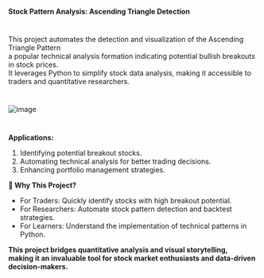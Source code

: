**Stock Pattern Analysis: Ascending Triangle Detection** <br />
#
This project automates the detection and visualization of the Ascending Triangle Pattern <br /> 
a popular technical analysis formation indicating potential bullish breakouts in stock prices. <br />
It leverages Python to simplify stock data analysis, making it accessible to traders and quantitative researchers.<br />

#
![image](https://github.com/user-attachments/assets/7abcddf2-71d9-48c7-a60c-260ae114665f)

#
**Applications:**
1. Identifying potential breakout stocks.<br />
2. Automating technical analysis for better trading decisions.<br />
3. Enhancing portfolio management strategies.<br />

**🌟 Why This Project?**
- For Traders: Quickly identify stocks with high breakout potential.
- For Researchers: Automate stock pattern detection and backtest strategies.
- For Learners: Understand the implementation of technical patterns in Python.


**This project bridges quantitative analysis and visual storytelling,<br />
making it an invaluable tool for stock market enthusiasts and data-driven decision-makers.<br />**
